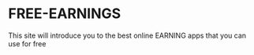# FREE-EARNINGS
This site will introduce you to the best online EARNING apps that you can use for free
